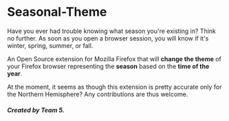 # Seasonal-Theme

Have you ever had trouble knowing what season you're existing in?  Think no further.  As soon as you open a browser session, you will know if it's winter, spring, summer, or fall.

An Open Source extension for Mozilla Firefox that will **change the theme** of your Firefox browser representing the **season** based on the **time of the year**.

At the moment, it seems as though this extension is pretty accurate only for the Northern Hemisphere?  Any contributions are thus welcome.

##### Created by Team 5.




